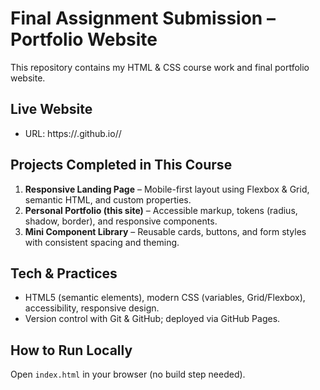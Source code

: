 # Final Assignment Submission – Portfolio Website

This repository contains my HTML & CSS course work and final portfolio website.

## Live Website
- URL: https://<your-username>.github.io/<repo>/

## Projects Completed in This Course
1. **Responsive Landing Page** – Mobile-first layout using Flexbox & Grid, semantic HTML, and custom properties.
2. **Personal Portfolio (this site)** – Accessible markup, tokens (radius, shadow, border), and responsive components.
3. **Mini Component Library** – Reusable cards, buttons, and form styles with consistent spacing and theming.

## Tech & Practices
- HTML5 (semantic elements), modern CSS (variables, Grid/Flexbox), accessibility, responsive design.
- Version control with Git & GitHub; deployed via GitHub Pages.

## How to Run Locally
Open `index.html` in your browser (no build step needed).

